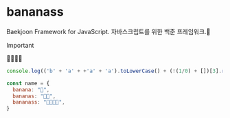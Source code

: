 # bananass

Baekjoon Framework for JavaScript. 자바스크립트를 위한 백준 프레임워크.🍌

> [!IMPORTANT]
>
> 🍌🍌🍌🍌
>
> ```javascript
> console.log(('b' + 'a' + +'a' + 'a').toLowerCase() + (!(1/0) + [])[3].repeat(2));
> ```

```javascript
const name = {
  banana: "🍌",
  bananas: "🍌🍌",
  bananass: "🍌🍌🍌🍌",
}
```

